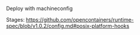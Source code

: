 Deploy with machineconfig

Stages: https://github.com/opencontainers/runtime-spec/blob/v1.0.2/config.md#posix-platform-hooks
